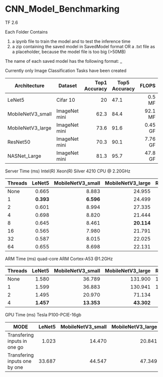 # CNN_Model_Benchmarking

TF 2.6

Each Folder Contains 
1) a ipynb file to train the model and to test the inference time
2) a zip containing the saved model in SavedModel format 
   OR a .txt file as a placeholder, because the model file is too big (>50MB)


The name of each saved model has the following format:
<name>_<dataset>_<metric>_<FLOPS>
  
Currently only Image Classification Tasks have been created
  
Architecture | Dataset| Top1 Accuracy | Top5 Accuracy|  FLOPS |
--- | --- | ---: | --- | ---:| 
LeNet5 |Cifar 10| 20 | 47.1 | 0.5 MF |
MobileNetV3_small |ImageNet mini| 62.3 | 84.4 | 92.1 MF
MobileNetV3_large |ImageNet mini| 73.6 | 91.6 | 0.45 GF
ResNet50 |ImageNet mini|70.3 | 90.1 | 7.76 GF |
NASNet_Large |ImageNet mini| 81.3 | 95.7 | 47.8 GF |

Server Time (ms) Intel(R) Xeon(R) Silver 4210 CPU @ 2.20GHz

Threads |LeNet5| MobileNetV3_small | MobileNetV3_large| ResNet50 | NASNet_large |
---  | ---:    | ---:    | ---:     | ---:     |  ---:     |
None |0.665    |8.883    |24.955    |112.377   |1048.949   |
1    |**0.393**|**6.596**|24.499    |253.742   |1703.825   |
2    |0.601    |8.994    |27.335    |180.110   |1303.018   |
4    |0.698    |8.820    |21.444    |116.357   |915.699    |
8    |0.645    |8.461    |**20.114**|82.583    |708.663    |
16   |0.565    |7.980    |21.791    |69.426    |626.483    |
32   |0.587    |8.015    |22.025    |**63.731**|**614.677**|
64   |0.655    |8.698    |22.131    |71.173    |630.602    |


ARM Time (ms) quad-core ARM Cortex-A53 @1.2GHz

Threads |LeNet5| MobileNetV3_small | MobileNetV3_large| ResNet50 | NASNet_large |
---  | ---:    | ---:     | ---:      | ---:      |  ---:     |
None |1.580    |36.789    |131.900    |1456.592   |12234.435   |
1    |1.599    |36.883    |130.941    |1448.184   |   |
2    |1.495    |20.970    |71.134     |785.006    |6594.041    |
4    |**1.457**|**13.353**|**43.302** |**450.416**|**3821.893**|

GPU Time (ms) Tesla P100-PCIE-16gb

MODE |LeNet5| MobileNetV3_small | MobileNetV3_large| ResNet50 | NASNet_large |
---  | ---:    | ---:     | ---:      | ---:      |  ---:     |
Transfering inputs in one go |1.023 |14.470|20.841|23.235|94.629 |
Transfering inputs one by one|33.687|44.547|47.349|48.377|124.676|

